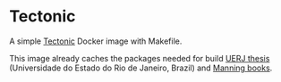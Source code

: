 # Tectonic
A simple [Tectonic](https://tectonic-typesetting.github.io/en-US/index.html) Docker image with Makefile.

This image already caches the packages needed for build [UERJ thesis](https://sites.google.com/site/deoliveiralf/latex-uerj) (Universidade do Estado do Rio de Janeiro, Brazil) and [Manning books]().